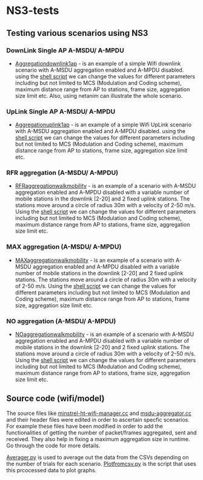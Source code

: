 # NS3-tests
## Testing various scenarios using NS3

### DownLink Single AP A-MSDU/ A-MPDU  
  * [Aggregationdownlink1ap](https://github.com/Nibamot/NS3-tests/blob/master/aggregationdownlink1ap.cc) - is an example of a simple Wifi downlink scenario with A-MSDU aggregation enabled and A-MPDU disabled. using the [shell script](https://github.com/Nibamot/NS3-tests/blob/master/aggregation_script_256bytes.sh) we can change the values for different parameters including but not limited to MCS (Modulation and Coding scheme), maximum distance range from AP to stations, frame size, aggregation size limit etc. Also, using netanim can illustrate the whole scenario.

### UpLink Single AP A-MSDU/ A-MPDU  
* [Aggregationuplink1ap](https://github.com/Nibamot/NS3-tests/blob/master/aggregationuplink1ap.cc) - is an example of a simple Wifi UpLink scenario with A-MSDU aggregation enabled and A-MPDU disabled. using the [shell script](https://github.com/Nibamot/NS3-tests/blob/master/aggregation_script_256bytes.sh) we can change the values for different parameters including but not limited to MCS (Modulation and Coding scheme), maximum distance range from AP to stations, frame size, aggregation size limit etc.

### RFR aggregation (A-MSDU/ A-MPDU)
* [RFRaggregationwalkmobility](https://github.com/Nibamot/NS3-tests/blob/master/RFRaggregationwalkmobility.cc) - is an example of a scenario with A-MSDU aggregation enabled and A-MPDU disabled with a variable number of mobile stations in the downlink [2-20] and 2 fixed uplink stations. The stations move around a circle of radius 30m with a velocity of 2-50 m/s. Using the [shell script](https://github.com/Nibamot/NS3-tests/blob/master/aggregation_script_256bytes.sh) we can change the values for different parameters including but not limited to MCS (Modulation and Coding scheme), maximum distance range from AP to stations, frame size, aggregation size limit etc.

### MAX aggregation (A-MSDU/ A-MPDU)
* [MAXaggregationwalkmobility](https://github.com/Nibamot/NS3-tests/blob/master/MAXaggregationwalkmobility.cc) - is an example of a scenario with A-MSDU aggregation enabled and A-MPDU disabled with a variable number of mobile stations in the downlink [2-20] and 2 fixed uplink stations. The stations move around a circle of radius 30m with a velocity of 2-50 m/s. Using the [shell script](https://github.com/Nibamot/NS3-tests/blob/master/aggregation_script_256bytes.sh) we can change the values for different parameters including but not limited to MCS (Modulation and Coding scheme), maximum distance range from AP to stations, frame size, aggregation size limit etc.

### NO aggregation (A-MSDU/ A-MPDU)
* [NOaggregationwalkmobility](https://github.com/Nibamot/NS3-tests/blob/master/NOaggregationwalkmobility.cc) - is an example of a scenario with A-MSDU aggregation enabled and A-MPDU disabled with a variable number of mobile stations in the downlink [2-20] and 2 fixed uplink stations. The stations move around a circle of radius 30m with a velocity of 2-50 m/s. Using the [shell script](https://github.com/Nibamot/NS3-tests/blob/master/aggregation_script_256bytes.sh) we can change the values for different parameters including but not limited to MCS (Modulation and Coding scheme), maximum distance range from AP to stations, frame size, aggregation size limit etc.

## Source code (wifi/model)
The source files like [minstrel-ht-wifi-manager.cc](https://github.com/Nibamot/NS3-tests/blob/master/source/minstrel-ht-wifi-manager.cc) and [msdu-aggregator.cc](https://github.com/Nibamot/NS3-tests/blob/master/source/msdu-aggregator.cc) and their header files were edited in order to ascertain specfic scenarios. For example these files have been modified in order to add the functionalities of getting the number of packet/frames aggregated, sent and received. They also help in fixing a maximum aggregation size in runtime. Go through the code for more details. 

[Averager.py](https://github.com/Nibamot/NS3-tests/blob/master/averager.py) is used to average out the data from the CSVs depending on the number of trials for each scenario. [Plotfromcsv.py](https://github.com/Nibamot/NS3-tests/blob/master/plotfromcsv.py) is the script that uses this prcocessed data to plot graphs.
